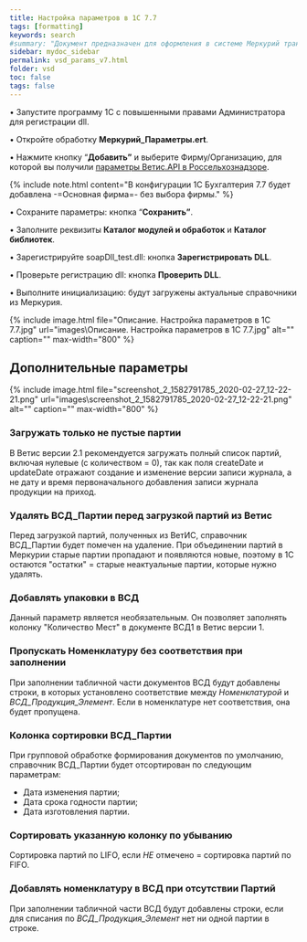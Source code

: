```yaml
---
title: Настройка параметров в 1С 7.7
tags: [formatting]
keywords: search
#summary: "Документ предназначен для оформления в системе Меркурий транспортной партии."
sidebar: mydoc_sidebar
permalink: vsd_params_v7.html
folder: vsd
toc: false
tags: false
---
```


<style>
.result {
background-color: #000000;
border: 1px solid #dedede;
padding: 10px;
margin-top: 10px;
margin-bottom: 10px;
}
</style>



• Запустите программу 1С с повышенными правами Администратора для регистрации dll.

• Откройте обработку **Меркурий_Параметры.ert**.

• Нажмите кнопку “**Добавить”** и выберите Фирму/Организацию, для которой вы получили [параметры Ветис.API в Россельхознадзоре](http://wiki.kb99.pro/vsd_vetis_prod.html).

{% include note.html content="В конфигурации 1C Бухгалтерия 7.7 будет добавлена -=Основная фирма=- без выбора фирмы." %}

• Сохраните параметры: кнопка “**Сохранить”**.

• Заполните реквизиты **Каталог модулей и обработок** и **Каталог библиотек**.

• Зарегистрируйте soapDll_test.dll: кнопка **Зарегистрировать DLL**.

• Проверьте регистрацию dll: кнопка **Проверить DLL**.

• Выполните инициализацию: будут загружены актуальные справочники из Меркурия.

{% include image.html file="Описание. Настройка параметров в 1С 7.7.jpg" url="images\Описание. Настройка параметров в 1С 7.7.jpg" alt="" caption="" max-width="800" %}

## **Дополнительные параметры**

{% include image.html file="screenshot_2_1582791785_2020-02-27_12-22-21.png" url="images\screenshot_2_1582791785_2020-02-27_12-22-21.png" alt="" caption="" max-width="800" %}


### Загружать только не пустые партии

В Ветис версии 2.1 рекомендуется загружать полный список партий, включая нулевые (с количеством = 0), так как поля createDate и updateDate отражают создание и изменение версии записи журнала, а не дату и время первоначального добавления записи журнала продукции на приход.

### Удалять ВСД_Партии перед загрузкой партий из Ветис

Перед загрузкой партий, полученных из ВетИС, справочник ВСД_Партии будет помечен на удаление. При объединении партий в Меркурии старые партии пропадают и появляются новые, поэтому в 1С остаются "остатки" = старые неактуальные партии, которые нужно удалять.

### Добавлять упаковки в ВСД

Данный параметр является необязательным. Он позволяет заполнять колонку "Количество Мест" в документе ВСД1 в Ветис версии 1.

### Пропускать Номенклатуру без соответствия при заполнении

При заполнении табличной части документов ВСД будут добавлены строки, в которых установлено соответствие между _Номенклатурой_ и _ВСД_Продукция_Элемент_. Если в номенклатуре нет соответствия, она будет пропущена.

### Колонка сортировки ВСД_Партии

При групповой обработке формирования документов по умолчанию, справочник ВСД_Партии будет отсортирован по следующим параметрам:

- Дата изменения партии;
- Дата срока годности партии;
- Дата изготовления партии.

### Сортировать указанную колонку по убыванию

Сортировка партий по LIFO, если _НЕ_ отмечено = сортировка партий по FIFO.

### Добавлять номенклатуру в ВСД при отсутствии Партий

При заполнении табличной части ВСД будут добавлены строки, если для списания по _ВСД_Продукция_Элемент_ нет ни одной партии в строке.

